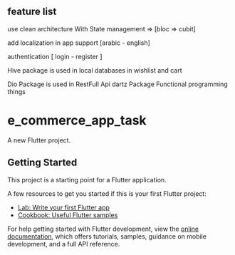 ## feature list

use clean architecture With State management => [bloc => cubit]

add localization in app support [arabic - english]

authentication [ login - register ]

Hive package is used in local databases in wishlist and cart

Dio Package is used in RestFull Api dartz Package Functional programming things

# e_commerce_app_task

A new Flutter project.

## Getting Started

This project is a starting point for a Flutter application.

A few resources to get you started if this is your first Flutter project:

- [Lab: Write your first Flutter app](https://docs.flutter.dev/get-started/codelab)
- [Cookbook: Useful Flutter samples](https://docs.flutter.dev/cookbook)

For help getting started with Flutter development, view the
[online documentation](https://docs.flutter.dev/), which offers tutorials, samples, guidance on
mobile development, and a full API reference.
